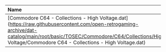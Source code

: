 |Name|Size|
|:---|---:|
|[Commodore C64 - Collections - High Voltage.dat](https://raw.githubusercontent.com/open-retrogaming-archive/dat-catalog/main/root/basic/TOSEC/Commodore/C64/Collections/High Voltage/Commodore C64 - Collections - High Voltage.dat)|1442516|
